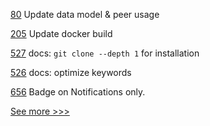 
[80](https://github.com/hyperledger/iroha-javascript/pull/80) Update data model & peer usage

[205](https://github.com/hyperledger-labs/orion-server/pull/205) Update docker build

[527](https://github.com/hyperledger-labs/solang/pull/527) docs: `git clone --depth 1` for installation

[526](https://github.com/hyperledger-labs/solang/pull/526) docs: optimize keywords

[656](https://github.com/hyperledger-labs/business-partner-agent/pull/656) Badge on Notifications only.


[See more >>>](https://start-here.hyperledger.org/pull-requests)

